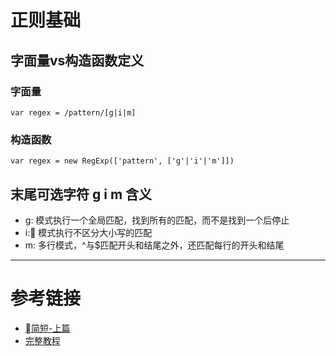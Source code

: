 # 正则基础
## 字面量vs构造函数定义
### 字面量  
``
var regex = /pattern/[g|i|m]
``
### 构造函数  
``
var regex = new RegExp(['pattern', ['g'|'i'|'m']])
``  
## 末尾可选字符 g i m 含义  
- g: 模式执行一个全局匹配，找到所有的匹配，而不是找到一个后停止
- i: 模式执行不区分大小写的匹配
- m: 多行模式，^与$匹配开头和结尾之外，还匹配每行的开头和结尾
---
# 参考链接
- [简短-上篇](http://www.cnblogs.com/giggle/p/5532453.html)
- [完整教程](https://juejin.im/post/5965943ff265da6c30653879)
